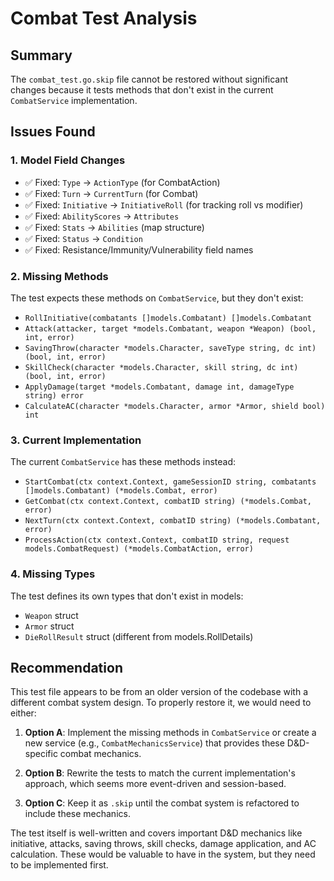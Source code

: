# Combat Test Analysis

## Summary

The `combat_test.go.skip` file cannot be restored without significant changes because it tests methods that don't exist in the current `CombatService` implementation.

## Issues Found

### 1. Model Field Changes
- ✅ Fixed: `Type` → `ActionType` (for CombatAction)
- ✅ Fixed: `Turn` → `CurrentTurn` (for Combat)
- ✅ Fixed: `Initiative` → `InitiativeRoll` (for tracking roll vs modifier)
- ✅ Fixed: `AbilityScores` → `Attributes`
- ✅ Fixed: `Stats` → `Abilities` (map structure)
- ✅ Fixed: `Status` → `Condition`
- ✅ Fixed: Resistance/Immunity/Vulnerability field names

### 2. Missing Methods
The test expects these methods on `CombatService`, but they don't exist:
- `RollInitiative(combatants []models.Combatant) []models.Combatant`
- `Attack(attacker, target *models.Combatant, weapon *Weapon) (bool, int, error)`
- `SavingThrow(character *models.Character, saveType string, dc int) (bool, int, error)`
- `SkillCheck(character *models.Character, skill string, dc int) (bool, int, error)`
- `ApplyDamage(target *models.Combatant, damage int, damageType string) error`
- `CalculateAC(character *models.Character, armor *Armor, shield bool) int`

### 3. Current Implementation
The current `CombatService` has these methods instead:
- `StartCombat(ctx context.Context, gameSessionID string, combatants []models.Combatant) (*models.Combat, error)`
- `GetCombat(ctx context.Context, combatID string) (*models.Combat, error)`
- `NextTurn(ctx context.Context, combatID string) (*models.Combatant, error)`
- `ProcessAction(ctx context.Context, combatID string, request models.CombatRequest) (*models.CombatAction, error)`

### 4. Missing Types
The test defines its own types that don't exist in models:
- `Weapon` struct
- `Armor` struct
- `DieRollResult` struct (different from models.RollDetails)

## Recommendation

This test file appears to be from an older version of the codebase with a different combat system design. To properly restore it, we would need to either:

1. **Option A**: Implement the missing methods in `CombatService` or create a new service (e.g., `CombatMechanicsService`) that provides these D&D-specific combat mechanics.

2. **Option B**: Rewrite the tests to match the current implementation's approach, which seems more event-driven and session-based.

3. **Option C**: Keep it as `.skip` until the combat system is refactored to include these mechanics.

The test itself is well-written and covers important D&D mechanics like initiative, attacks, saving throws, skill checks, damage application, and AC calculation. These would be valuable to have in the system, but they need to be implemented first.